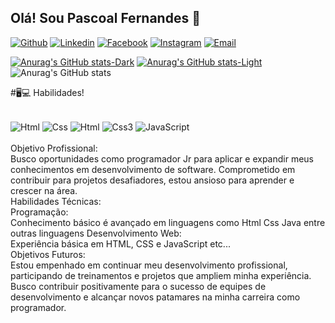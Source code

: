 ## Olá! Sou Pascoal Fernandes 👾

[![Github](https://img.shields.io/badge/GitHub-100000?style=for-the-badge&logo=github&logoColor=white)](https://github.com/Lost-Fernandes/Lost-Fernandes/)
[![Linkedin](https://img.shields.io/badge/LinkedIn-0077B5?style=for-the-badge&logo=linkedin&logoColor=white)](https://www.linkedin.com/in/pascoal-fernandes-fernandes-521964151/)
[![Facebook](https://img.shields.io/badge/Facebook-1877F2?style=for-the-badge&logo=facebook&logoColor=white)](https://www.facebook.com/Andreiamae4385/)
[![Instagram](https://img.shields.io/badge/Instagram-E4405F?style=for-the-badge&logo=instagram&logoColor=white)](https://www.instagram.com/pascoalfernandescosta/)
[![Email](https://img.shields.io/badge/Gmail-D14836?style=for-the-badge&logo=gmail&logoColor=white)](fernandes.artex18@gmail.com)

[![Anurag's GitHub stats-Dark](https://github-readme-stats.vercel.app/api?username=anuraghazra&show_icons=true&theme=dark#gh-dark-mode-only)](https://github.com/anuraghazra/github-readme-stats#gh-dark-mode-only)
[![Anurag's GitHub stats-Light](https://github-readme-stats.vercel.app/api?username=anuraghazra&show_icons=true&theme=default#gh-light-mode-only)](https://github.com/anuraghazra/github-readme-stats#gh-light-mode-only)
![Anurag's GitHub stats](https://github-readme-stats.vercel.app/api?username=anuraghazra&show_icons=true&theme=transparent)

#🖥️💻 Habilidades!


<div style="display: ínline_block"><br>
<img align= "center"alt="Html" src="https://img.shields.io/badge/HTML-239120?style=for-the-badge&logo=html5&logoColor=white"/>
<img align= "center"alt="Css" src="https://img.shields.io/badge/CSS-239120?&style=for-the-badge&logo=css3&logoColor=white"/>
<img align= "center"alt="Html" src="https://img.shields.io/badge/HTML5-E34F26?style=for-the-badge&logo=html5&logoColor=white"/>
<img align= "center"alt="Css3" src="https://img.shields.io/badge/CSS3-1572B6?style=for-the-badge&logo=css3&logoColor=white"/>
<img align= "center"alt="JavaScript" src="https://img.shields.io/badge/JavaScript-323330?style=for-the-badge&logo=javascript&logoColor=F7DF1E"/>
</div>
<br>
Objetivo Profissional:<br>
Busco oportunidades como programador Jr para aplicar e expandir meus conhecimentos em desenvolvimento de software. Comprometido em contribuir para projetos desafiadores, estou ansioso para aprender e crescer na área.
<br>
Habilidades Técnicas:
<br>
Programação: 
<br>
Conhecimento básico é avançado em linguagens como Html Css Java entre outras linguagens
Desenvolvimento Web: 
<br>
Experiência básica em HTML, CSS e JavaScript etc...
<br>
Objetivos Futuros:
<br>
Estou empenhado em continuar meu desenvolvimento profissional, participando de treinamentos e projetos que ampliem minha experiência. Busco contribuir positivamente para o sucesso de equipes de desenvolvimento e alcançar novos patamares na minha carreira como programador.





